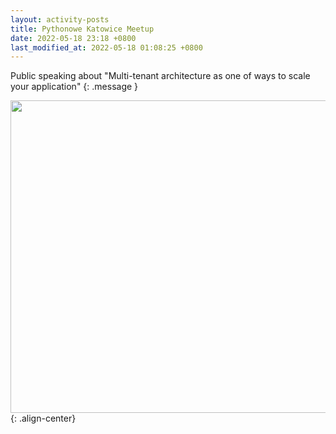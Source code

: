 ```yaml
---
layout: activity-posts
title: Pythonowe Katowice Meetup
date: 2022-05-18 23:18 +0800
last_modified_at: 2022-05-18 01:08:25 +0800
---
```

Public speaking about "Multi-tenant architecture as one of ways to scale your application"
{: .message }


<img src="{{ site.python-katowice }}" style="width:800px;height:500px" alt="" />{: .align-center}
